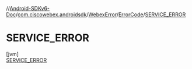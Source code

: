 //[Android-SDKv6-Doc](../../../../../index.md)/[com.ciscowebex.androidsdk](../../../index.md)/[WebexError](../../index.md)/[ErrorCode](../index.md)/[SERVICE_ERROR](index.md)

# SERVICE_ERROR

[jvm]\
[SERVICE_ERROR](index.md)

